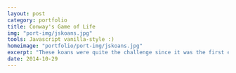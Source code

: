 ```yaml
---
layout: post
category: portfolio
title: Conway's Game of Life
img: "port-img/jskoans.jpg"
tools: Javascript vanilla-style :)
homeimage: "portfolio/port-img/jskoans.jpg"
excerpt: "These koans were quite the challenge since it was the first ever experiencing a testing environment and yes, I do feel a tad bit more enlightened upon their completion."
date: 2014-10-29
---
```

